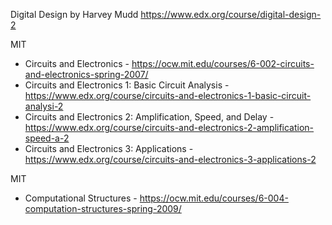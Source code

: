 

Digital Design by Harvey Mudd
https://www.edx.org/course/digital-design-2

MIT
- Circuits and Electronics - https://ocw.mit.edu/courses/6-002-circuits-and-electronics-spring-2007/
- Circuits and Electronics 1: Basic Circuit Analysis - https://www.edx.org/course/circuits-and-electronics-1-basic-circuit-analysi-2
- Circuits and Electronics 2: Amplification, Speed, and Delay - https://www.edx.org/course/circuits-and-electronics-2-amplification-speed-a-2
- Circuits and Electronics 3: Applications - https://www.edx.org/course/circuits-and-electronics-3-applications-2

MIT
- Computational Structures - https://ocw.mit.edu/courses/6-004-computation-structures-spring-2009/


